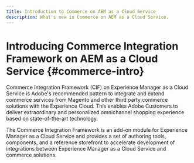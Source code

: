 ```yaml
---
title: Introduction to Commerce on AEM as a Cloud Service
description: What's new in Commerce on AEM as a Cloud Service.
---
```


# Introducing Commerce Integration Framework on AEM as a Cloud Service {#commerce-intro}

Commerce Integration Framework (CIF) on Experience Manager as a Cloud Service is Adobe's recommended pattern to integrate and extend commerce services from Magento and other third party commerce solutions with the Experience Cloud. This enables Adobe Customers to deliver extraordinary and personalized omnichannel shopping experience based on state-of-the-art technology.

The Commerce Integration Framework is an add-on module for Experience Manager as a Cloud Service and provides a set of authoring tools, components, and a reference storefront to accelerate development of integrations between Experience Manager as a Cloud Service and commerce solutions.

